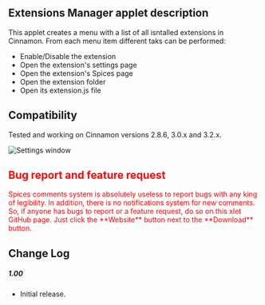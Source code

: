## Extensions Manager applet description

This applet creates a menu with a list of all isntalled extensions in Cinnamon. From each menu item different taks can be performed:

- Enable/Disable the extension
- Open the extension's settings page
- Open the extension's Spices page
- Open the extension folder
- Open its extension.js file

## Compatibility

Tested and working on Cinnamon versions 2.8.6, 3.0.x and 3.2.x.

![Settings window](https://raw.githubusercontent.com/Odyseus/CinnamonTools/master/Applets/0dyseus%40ExtensionsManager/screenshot2.png "Settings window")

<h2 style="color:red;"> Bug report and feature request</h2>
<span style="color:red;">
Spices comments system is absolutely useless to report bugs with any king of legibility. In addition, there is no notifications system for new comments. So, if anyone has bugs to report or a feature request, do so on this xlet GitHub page. Just click the **Website** button next to the **Download** button.
</span>

## Change Log

##### 1.00
- Initial release.
